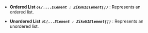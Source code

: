 - **Ordered List**
***`ol(....Element : ZikoUIElement[])`*** : Represents an ordered list.

- **Unordered List** 
***`ul(...Element : ZikoUIElement[])`*** : Represents an unordered list.